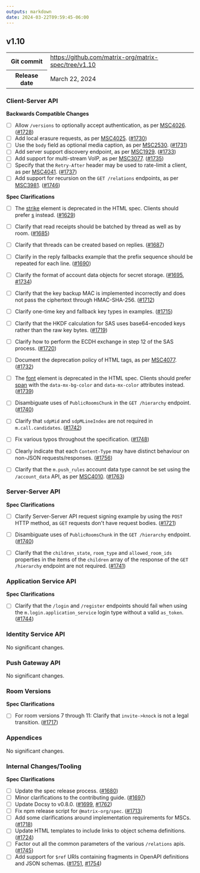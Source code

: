 ```yaml
---
outputs: markdown
date: 2024-03-22T09:59:45-06:00
---
```

<!--
This is a header file for the generated changelog.

Variables:
    v1.10  = Replaced by the version number (eg: v1.2)
    March 22, 2024     = Replaced by the date (eg: April 01, 2021)
-->

## v1.10

<table class="release-info">
<tr><th>Git commit</th><td><a href="https://github.com/matrix-org/matrix-spec/tree/v1.10">https://github.com/matrix-org/matrix-spec/tree/v1.10</a></td>
<tr><th>Release date</th><td>March 22, 2024</td>
</table>

<!-- Intentionally blank line to ensure headers work in the concatenated changelog -->

### Client-Server API

**Backwards Compatible Changes**

- [ ] Allow `/versions` to optionally accept authentication, as per [MSC4026](https://github.com/matrix-org/matrix-spec-proposals/pull/4026). ([#1728](https://github.com/matrix-org/matrix-spec/issues/1728))
- [ ] Add local erasure requests, as per [MSC4025](https://github.com/matrix-org/matrix-spec-proposals/pull/4025). ([#1730](https://github.com/matrix-org/matrix-spec/issues/1730))
- [ ] Use the `body` field as optional media caption, as per [MSC2530](https://github.com/matrix-org/matrix-spec-proposals/pull/2530). ([#1731](https://github.com/matrix-org/matrix-spec/issues/1731))
- [ ] Add server support discovery endpoint, as per [MSC1929](https://github.com/matrix-org/matrix-spec-proposals/pull/1929). ([#1733](https://github.com/matrix-org/matrix-spec/issues/1733))
- [ ] Add support for multi-stream VoIP, as per [MSC3077](https://github.com/matrix-org/matrix-spec-proposals/pull/3077). ([#1735](https://github.com/matrix-org/matrix-spec/issues/1735))
- [ ] Specify that the `Retry-After` header may be used to rate-limit a client, as per [MSC4041](https://github.com/matrix-org/matrix-spec-proposals/pull/4041). ([#1737](https://github.com/matrix-org/matrix-spec/issues/1737))
- [ ] Add support for recursion on the `GET /relations` endpoints, as per [MSC3981](https://github.com/matrix-org/matrix-spec-proposals/pull/3981). ([#1746](https://github.com/matrix-org/matrix-spec/issues/1746))

**Spec Clarifications**

- [ ] The [strike](https://developer.mozilla.org/en-US/docs/Web/HTML/Element/strike) element is deprecated in the HTML spec. Clients should prefer [s](https://developer.mozilla.org/en-US/docs/Web/HTML/Element/s) instead. ([#1629](https://github.com/matrix-org/matrix-spec/issues/1629))
- [ ] Clarify that read receipts should be batched by thread as well as by room. ([#1685](https://github.com/matrix-org/matrix-spec/issues/1685))
- [ ] Clarify that threads can be created based on replies. ([#1687](https://github.com/matrix-org/matrix-spec/issues/1687))
- [ ] Clarify in the reply fallbacks example that the prefix sequence should be repeated for each line. ([#1690](https://github.com/matrix-org/matrix-spec/issues/1690))
- [ ] Clarify the format of account data objects for secret storage. ([#1695](https://github.com/matrix-org/matrix-spec/issues/1695), [#1734](https://github.com/matrix-org/matrix-spec/issues/1734))
- [ ] Clarify that the key backup MAC is implemented incorrectly and does not pass the ciphertext through HMAC-SHA-256. ([#1712](https://github.com/matrix-org/matrix-spec/issues/1712))
- [ ] Clarify one-time key and fallback key types in examples. ([#1715](https://github.com/matrix-org/matrix-spec/issues/1715))
- [ ] Clarify that the HKDF calculation for SAS uses base64-encoded keys rather than the raw key bytes. ([#1719](https://github.com/matrix-org/matrix-spec/issues/1719))
- [ ] Clarify how to perform the ECDH exchange in step 12 of the SAS process. ([#1720](https://github.com/matrix-org/matrix-spec/issues/1720))
- [ ] Document the deprecation policy of HTML tags, as per [MSC4077](https://github.com/matrix-org/matrix-spec-proposals/pull/4077). ([#1732](https://github.com/matrix-org/matrix-spec/issues/1732))
- [ ] The [font](https://developer.mozilla.org/en-US/docs/Web/HTML/Element/font) element is deprecated in the HTML spec. Clients should prefer [span](https://developer.mozilla.org/en-US/docs/Web/HTML/Element/span) with the `data-mx-bg-color` and `data-mx-color` attributes instead. ([#1739](https://github.com/matrix-org/matrix-spec/issues/1739))
- [ ] Disambiguate uses of `PublicRoomsChunk` in the `GET /hierarchy` endpoint. ([#1740](https://github.com/matrix-org/matrix-spec/issues/1740))
- [ ] Clarify that `sdpMid` and `sdpMLineIndex` are not required in `m.call.candidates`. ([#1742](https://github.com/matrix-org/matrix-spec/issues/1742))
- [ ] Fix various typos throughout the specification. ([#1748](https://github.com/matrix-org/matrix-spec/issues/1748))
- [ ] Clearly indicate that each `Content-Type` may have distinct behaviour on non-JSON requests/responses. ([#1756](https://github.com/matrix-org/matrix-spec/issues/1756))
- [ ] Clarify that the `m.push_rules` account data type cannot be set using the `/account_data` API, as per [MSC4010](https://github.com/matrix-org/matrix-spec-proposals/pull/4010). ([#1763](https://github.com/matrix-org/matrix-spec/issues/1763))


### Server-Server API

**Spec Clarifications**

- [ ] Clarify Server-Server API request signing example by using the `POST` HTTP method, as `GET` requests don't have request bodies. ([#1721](https://github.com/matrix-org/matrix-spec/issues/1721))
- [ ] Disambiguate uses of `PublicRoomsChunk` in the `GET /hierarchy` endpoint. ([#1740](https://github.com/matrix-org/matrix-spec/issues/1740))
- [ ] Clarify that the `children_state`, `room_type` and `allowed_room_ids` properties in the items of the `children` array of the response of the `GET /hierarchy` endpoint are not required. ([#1741](https://github.com/matrix-org/matrix-spec/issues/1741))


### Application Service API

**Spec Clarifications**

- [ ] Clarify that the `/login` and `/register` endpoints should fail when using the `m.login.application_service` login type without a valid `as_token`. ([#1744](https://github.com/matrix-org/matrix-spec/issues/1744))


### Identity Service API

No significant changes.


### Push Gateway API

No significant changes.


### Room Versions

**Spec Clarifications**

- [ ] For room versions 7 through 11: Clarify that `invite->knock` is not a legal transition. ([#1717](https://github.com/matrix-org/matrix-spec/issues/1717))


### Appendices

No significant changes.


### Internal Changes/Tooling

**Spec Clarifications**

- [ ] Update the spec release process. ([#1680](https://github.com/matrix-org/matrix-spec/issues/1680))
- [ ] Minor clarifications to the contributing guide. ([#1697](https://github.com/matrix-org/matrix-spec/issues/1697))
- [ ] Update Docsy to v0.8.0. ([#1699](https://github.com/matrix-org/matrix-spec/issues/1699), [#1762](https://github.com/matrix-org/matrix-spec/issues/1762))
- [ ] Fix npm release script for `@matrix-org/spec`. ([#1713](https://github.com/matrix-org/matrix-spec/issues/1713))
- [ ] Add some clarifications around implementation requirements for MSCs. ([#1718](https://github.com/matrix-org/matrix-spec/issues/1718))
- [ ] Update HTML templates to include links to object schema definitions. ([#1724](https://github.com/matrix-org/matrix-spec/issues/1724))
- [ ] Factor out all the common parameters of the various `/relations` apis. ([#1745](https://github.com/matrix-org/matrix-spec/issues/1745))
- [ ] Add support for `$ref` URIs containing fragments in OpenAPI definitions and JSON schemas. ([#1751](https://github.com/matrix-org/matrix-spec/issues/1751), [#1754](https://github.com/matrix-org/matrix-spec/issues/1754))
